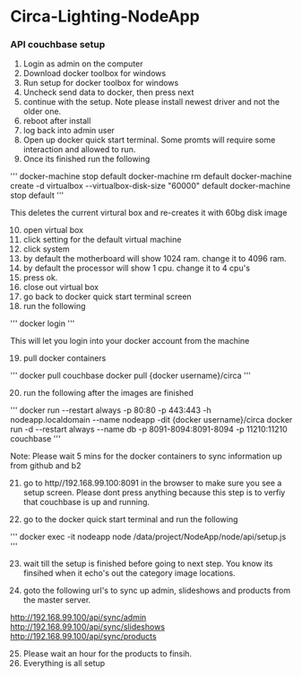 # Circa-Lighting-NodeApp

### API couchbase setup

1. Login as admin on the computer
2. Download docker toolbox for windows
3. Run setup for docker toolbox for windows
4. Uncheck send data to docker, then press next
5. continue with the setup. Note please install newest driver and not the older one.
6. reboot after install
7. log back into admin user
8. Open up docker quick start terminal. Some promts will require some interaction and allowed to run.
9. Once its finished run the following

'''
docker-machine stop default
docker-machine rm default
docker-machine create -d virtualbox --virtualbox-disk-size "60000" default
docker-machine stop default
'''

This deletes the current virtural box and re-creates it with 60bg disk image

10. open virtual box
11. click setting for the default virtual machine
12. click system
13. by default the motherboard will show 1024 ram. change it to 4096 ram.
14. by default the processor will show 1 cpu. change it to 4 cpu's
15. press ok.
16. close out virtual box
17. go back to docker quick start terminal screen
18. run the following

'''
docker login
'''

This will let you login into your docker account from the machine

19. pull docker containers

'''
docker pull couchbase
docker pull {docker username}/circa
'''

20. run the following after the images are finished

'''
docker run --restart always -p 80:80 -p 443:443 -h nodeapp.localdomain --name nodeapp -dit {docker username}/circa
docker run -d --restart always --name db -p 8091-8094:8091-8094 -p 11210:11210 couchbase
'''

Note: Please wait 5 mins for the docker containers to sync information up from github and b2

21. go to http//192.168.99.100:8091 in the browser to make sure you see a setup screen. Please dont press anything because this step is to verfiy that couchbase is up and running.

22. go to the docker quick start terminal and run the following

'''
docker exec -it nodeapp node /data/project/NodeApp/node/api/setup.js
'''

23. wait till the setup is finished before going to next step. You know its finsihed when it echo's out the category image locations.

24. goto the following url's to sync up admin, slideshows and products from the master server.

http://192.168.99.100/api/sync/admin
http://192.168.99.100/api/sync/slideshows
http://192.168.99.100/api/sync/products

25. Please wait an hour for the products to finsih.
26. Everything is all setup
